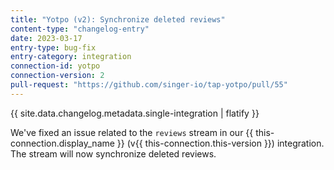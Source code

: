 ```yaml
---
title: "Yotpo (v2): Synchronize deleted reviews"
content-type: "changelog-entry"
date: 2023-03-17
entry-type: bug-fix
entry-category: integration
connection-id: yotpo
connection-version: 2
pull-request: "https://github.com/singer-io/tap-yotpo/pull/55"
---
```

{{ site.data.changelog.metadata.single-integration | flatify }}

We've fixed an issue related to the `reviews` stream in our {{ this-connection.display_name }} (v{{ this-connection.this-version }}) integration. The stream will now synchronize deleted reviews.